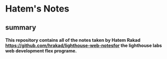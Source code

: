 # Hatem's Notes
## summary
#### This repository contains all of the notes taken by Hatem Rakad https://github.com/hrakad/lighthouse-web-notesfor the lighthouse labs web development flex programe.
